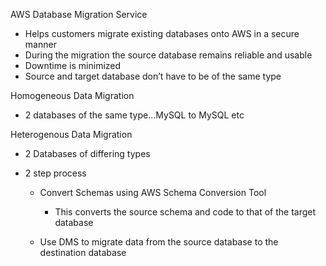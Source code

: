 AWS Database Migration Service

- Helps customers migrate existing databases onto AWS in a secure manner
- During the migration the source database remains reliable and usable
- Downtime is minimized
- Source and target database don’t have to be of the same type
 
Homogeneous Data Migration

- 2 databases of the same type…MySQL to MySQL etc
 
Heterogenous Data Migration

- 2 Databases of differing types
- 2 step process
    
    - Convert Schemas using AWS Schema Conversion Tool
        
        - This converts the source schema and code to that of the target database
    - Use DMS to migrate data from the source database to the destination database